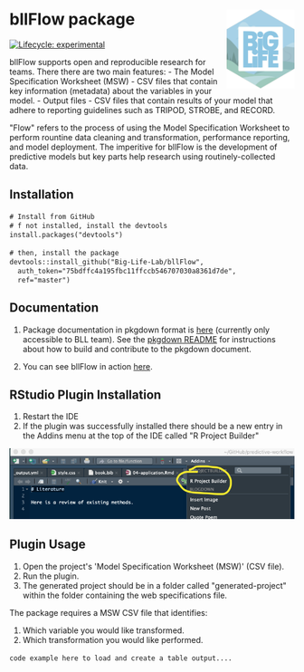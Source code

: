 
<!-- README.md is generated from README.Rmd. Please edit that file -->
bllFlow package <img src="man/figures/pbl-sticker.png" align="right" alt="" width="120" />
==========================================================================================

[![Lifecycle: experimental](https://img.shields.io/badge/lifecycle-experimental-orange.svg)](https://www.tidyverse.org/lifecycle/#experimental)

bllFlow supports open and reproducible research for teams. There there are two main features: - The Model Specification Worksheet (MSW) - CSV files that contain key information (metadata) about the variables in your model. - Output files - CSV files that contain results of your model that adhere to reporting guidelines such as TRIPOD, STROBE, and RECORD.

"Flow" refers to the process of using the Model Specification Worksheet to perform rountine data cleaning and transformation, performance reporting, and model deployment. The imperitive for bllFlow is the development of predictive models but key parts help research using routinely-collected data.

Installation
------------

    # Install from GitHub
    # f not installed, install the devtools
    install.packages("devtools")

    # then, install the package
    devtools::install_github("Big-Life-Lab/bllFlow", 
      auth_token="75bdffc4a195fbc11ffccb546707030a8361d7de",
      ref="master")

Documentation
-------------

1.  Package documentation in pkgdown format is [here](https://big-life-lab.github.io/bllFlow/docs) (currently only accessible to BLL team). See the [pkgdown README](README-pkgdown.md) for instructions about how to build and contribute to the pkgdown document.

2.  You can see bllFlow in action [here](https://big-life-lab.github.io/bllFlow-bookdown/).

RStudio Plugin Installation
---------------------------

1.  Restart the IDE
2.  If the plugin was successfully installed there should be a new entry in the Addins menu at the top of the IDE called "R Project Builder"

<img src="man/figures/Rstudio-addin.png"/>

Plugin Usage
------------

1.  Open the project's 'Model Specification Worksheet (MSW)' (CSV file).
2.  Run the plugin.
3.  The generated project should be in a folder called "generated-project" within the folder containing the web specifications file.

The package requires a MSW CSV file that identifies:

1.  Which variable you would like transformed.
2.  Which transformation you would like performed.

`code example here to load and create a table output....`
